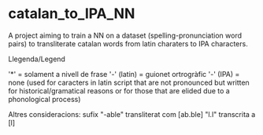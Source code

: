 # catalan_to_IPA_NN
A project aiming to train a NN on a dataset (spelling-pronunciation word pairs) to transliterate catalan words from latin charaters to IPA characters.

Llegenda/Legend	

'*' =	solament a nivell de frase
'-' (latin)	= guionet ortrogràfic
'-' (IPA)	= none   (used for caracters in latin script that are not pronounced but written for historical/gramatical reasons or for those that are elided due to a phonological process)


Altres consideracions:
sufix "-able" transliterat com [ab.ble]
"l.l" transcrita a [l]
